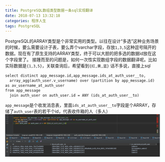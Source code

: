 ```yaml
---
title: PostgreSQL数组类型数据一条sql实现翻译
date: 2018-07-13 13:32:18
categories: 程序人生
tags: PostgreSQL
---
```

PostgreSQL的ARRAY类型是个非常实用的类型。以往在设计“多选”这种业务场景的时候，要么需要设计子表，要么弄个varchar字段，存放`1,3,5`这种逗号隔开的数据。现在有了原生支持的ARRAY类型，终于可以大胆的把多选的数据id放在这个字段里了。
接踵而至的问题是，如何一次性实现数组字段的数据翻译呢。比如实际数据是`{1,3,5}`，关联查询后，希望看到`{红,黄,蓝}`
话不多说，直接上sql
```
select distinct app_message.id,app_message.ids_at_auth_user__to,
  array_agg(auth_user.v_username) over (partition by app_message.id) as av_username_at_auth_user
from app_message
  join auth_user on auth_user.id = ANY (ids_at_auth_user__to)
```
`app_message`是个收发消息表，里面`ids_at_auth_user__to`字段是个ARRAY，存储了`auth_user`表的若干个id，代表收件箱的人（多人）
![屏幕快照 2018-04-27 11.41.45](/media/%E5%B1%8F%E5%B9%95%E5%BF%AB%E7%85%A7%202018-04-27%2011.41.45.png)

